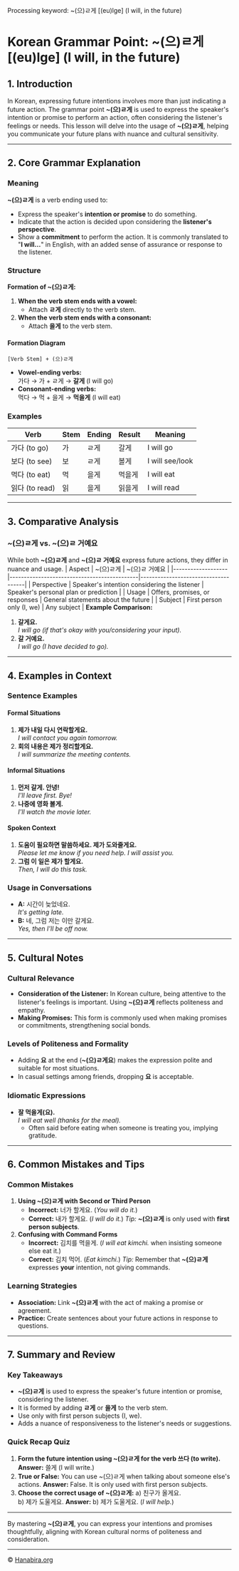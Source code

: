Processing keyword: ~(으)ㄹ게 [(eu)lge] (I will, in the future)
# Korean Grammar Point: ~(으)ㄹ게 [(eu)lge] (I will, in the future)


## 1. Introduction
In Korean, expressing future intentions involves more than just indicating a future action. The grammar point **~(으)ㄹ게** is used to express the speaker's intention or promise to perform an action, often considering the listener's feelings or needs. This lesson will delve into the usage of **~(으)ㄹ게**, helping you communicate your future plans with nuance and cultural sensitivity.

---
## 2. Core Grammar Explanation
### Meaning
**~(으)ㄹ게** is a verb ending used to:
- Express the speaker's **intention or promise** to do something.
- Indicate that the action is decided upon considering the **listener's perspective**.
- Show a **commitment** to perform the action.
It is commonly translated to "**I will...**" in English, with an added sense of assurance or response to the listener.
### Structure
**Formation of ~(으)ㄹ게:**
1. **When the verb stem ends with a vowel:**
   - Attach **ㄹ게** directly to the verb stem.
2. **When the verb stem ends with a consonant:**
   - Attach **을게** to the verb stem.
#### Formation Diagram
```
[Verb Stem] + (으)ㄹ게
```
- **Vowel-ending verbs:**  
  가다 → 가 + ㄹ게 → **갈게** (I will go)
- **Consonant-ending verbs:**  
  먹다 → 먹 + 을게 → **먹을게** (I will eat)
### Examples
| Verb              | Stem   | Ending | Result    | Meaning          |
|-------------------|--------|--------|-----------|------------------|
| 가다 (to go)      | 가     | ㄹ게   | 갈게     | I will go        |
| 보다 (to see)     | 보     | ㄹ게   | 볼게     | I will see/look  |
| 먹다 (to eat)     | 먹    | 을게  | 먹을게   | I will eat       |
| 읽다 (to read)    | 읽    | 을게  | 읽을게   | I will read      |
---
## 3. Comparative Analysis
### ~(으)ㄹ게 vs. ~(으)ㄹ 거예요
While both **~(으)ㄹ게** and **~(으)ㄹ 거예요** express future actions, they differ in nuance and usage.
| Aspect            | ~(으)ㄹ게                                    | ~(으)ㄹ 거예요                       |
|-------------------|---------------------------------------------|-------------------------------------|
| Perspective       | Speaker's intention considering the listener | Speaker's personal plan or prediction |
| Usage             | Offers, promises, or responses              | General statements about the future  |
| Subject           | First person only (I, we)                   | Any subject                          |
**Example Comparison:**
1. **갈게요.**  
   *I will go (if that's okay with you/considering your input).*
2. **갈 거예요.**  
   *I will go (I have decided to go).*
---
## 4. Examples in Context
### Sentence Examples
#### Formal Situations
1. **제가 내일 다시 연락할게요.**  
   *I will contact you again tomorrow.*
2. **회의 내용은 제가 정리할게요.**  
   *I will summarize the meeting contents.*
#### Informal Situations
1. **먼저 갈게. 안녕!**  
   *I'll leave first. Bye!*
2. **나중에 영화 볼게.**  
   *I'll watch the movie later.*
#### Spoken Context
1. **도움이 필요하면 말씀하세요. 제가 도와줄게요.**  
   *Please let me know if you need help. I will assist you.*
2. **그럼 이 일은 제가 할게요.**  
   *Then, I will do this task.*
### Usage in Conversations
- **A:** 시간이 늦었네요.  
  *It's getting late.*
- **B:** 네, 그럼 저는 이만 갈게요.  
  *Yes, then I'll be off now.*
---
## 5. Cultural Notes
### Cultural Relevance
- **Consideration of the Listener:** In Korean culture, being attentive to the listener's feelings is important. Using **~(으)ㄹ게** reflects politeness and empathy.
- **Making Promises:** This form is commonly used when making promises or commitments, strengthening social bonds.
### Levels of Politeness and Formality
- Adding **요** at the end (**~(으)ㄹ게요**) makes the expression polite and suitable for most situations.
- In casual settings among friends, dropping **요** is acceptable.
### Idiomatic Expressions
- **잘 먹을게(요).**  
  *I will eat well (thanks for the meal).*
  - Often said before eating when someone is treating you, implying gratitude.
---
## 6. Common Mistakes and Tips
### Common Mistakes
1. **Using ~(으)ㄹ게 with Second or Third Person**
   - **Incorrect:** 너가 할게요. (*You will do it.*)
   - **Correct:** 내가 할게요. (*I will do it.*)
   *Tip:* **~(으)ㄹ게** is only used with **first person subjects**.
2. **Confusing with Command Forms**
   - **Incorrect:** 김치를 먹을게. (*I will eat kimchi.* when insisting someone else eat it.)
   - **Correct:** 김치 먹어. (*Eat kimchi.*)
   *Tip:* Remember that **~(으)ㄹ게** expresses **your** intention, not giving commands.
### Learning Strategies
- **Association:** Link **~(으)ㄹ게** with the act of making a promise or agreement.
- **Practice:** Create sentences about your future actions in response to questions.
---
## 7. Summary and Review
### Key Takeaways
- **~(으)ㄹ게** is used to express the speaker's future intention or promise, considering the listener.
- It is formed by adding **ㄹ게** or **을게** to the verb stem.
- Use only with first person subjects (I, we).
- Adds a nuance of responsiveness to the listener's needs or suggestions.
### Quick Recap Quiz
1. **Form the future intention using ~(으)ㄹ게 for the verb 쓰다 (to write).**
   **Answer:** 쓸게 (I will write.)
2. **True or False:** You can use ~(으)ㄹ게 when talking about someone else's actions.
   **Answer:** False. It is only used with first person subjects.
3. **Choose the correct usage of ~(으)ㄹ게:**
   a) 친구가 올게요.  
   b) 제가 도울게요.
   **Answer:** b) 제가 도울게요. (*I will help.*)
---
By mastering **~(으)ㄹ게**, you can express your intentions and promises thoughtfully, aligning with Korean cultural norms of politeness and consideration.

---
© [Hanabira.org](https://hanabira.org)
